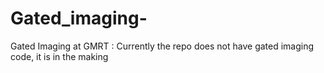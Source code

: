 # Gated_imaging-
Gated Imaging at GMRT : Currently the repo does not have gated imaging code, it is in the making 
